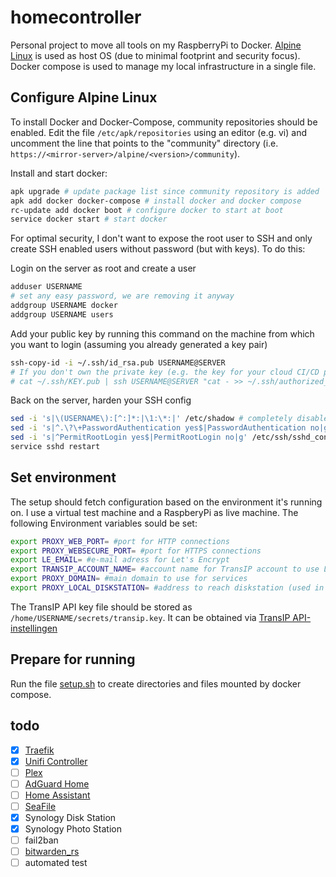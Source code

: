 # homecontroller
Personal project to move all tools on my RaspberryPi to Docker. [Alpine Linux](https://alpinelinux.org/) is used as host OS (due to minimal footprint and security focus). Docker compose is used to manage my local infrastructure in a single file.

## Configure Alpine Linux
To install Docker and Docker-Compose, community repositories should be enabled. Edit the file `/etc/apk/repositories` using an editor (e.g. vi) and uncomment the line that points to the "community" directory (i.e. `https://<mirror-server>/alpine/<version>/community`).

Install and start docker:
```bash
apk upgrade # update package list since community repository is added
apk add docker docker-compose # install docker and docker compose
rc-update add docker boot # configure docker to start at boot
service docker start # start docker
```

For optimal security, I don't want to expose the root user to SSH and only create SSH enabled users without password (but with keys). To do this:

Login on the server as root and create a user
```bash
adduser USERNAME
# set any easy password, we are removing it anyway
addgroup USERNAME docker
addgroup USERNAME users
```

Add your public key by running this command on the machine from which you want to login (assuming you already generated a key pair)
```bash
ssh-copy-id -i ~/.ssh/id_rsa.pub USERNAME@SERVER
# If you don't own the private key (e.g. the key for your cloud CI/CD provider)
# cat ~/.ssh/KEY.pub | ssh USERNAME@SERVER "cat - >> ~/.ssh/authorized_keys"
```

Back on the server, harden your SSH config
```bash
sed -i 's|\(USERNAME\):[^:]*:|\1:\*:|' /etc/shadow # completely disable password login for user
sed -i 's|^.\?\+PasswordAuthentication yes$|PasswordAuthentication no|g' /etc/ssh/sshd_config # disable disable password login for SSH
sed -i 's|^PermitRootLogin yes$|PermitRootLogin no|g' /etc/ssh/sshd_config # disable SSH access for root user
service sshd restart
```

## Set environment
The setup should fetch configuration based on the environment it's running on. I use a virtual test machine and a RaspberyPi as live machine. The following Environment variables sould be set:
```bash
export PROXY_WEB_PORT= #port for HTTP connections
export PROXY_WEBSECURE_PORT= #port for HTTPS connections
export LE_EMAIL= #e-mail adress for Let's Encrypt
export TRANSIP_ACCOUNT_NAME= #account name for TransIP account to use LE DNS challenges
export PROXY_DOMAIN= #main domain to use for services
export PROXY_LOCAL_DISKSTATION= #address to reach diskstation (used in file provider)
```

The TransIP API key file should be stored as `/home/USERNAME/secrets/transip.key`. It can be obtained via [TransIP API-instellingen](https://www.transip.nl/cp/account/api/)

## Prepare for running
Run the file [setup.sh](setup.sh) to create directories and files mounted by docker compose.

## todo
- [X] [Traefik](https://hub.docker.com/_/traefik/)
- [X] [Unifi Controller](https://github.com/linuxserver/docker-unifi-controller)
- [ ] [Plex](https://github.com/linuxserver/docker-plex)
- [ ] [AdGuard Home](https://github.com/AdguardTeam/AdGuardHome/wiki/Docker)
- [ ] [Home Assistant](https://www.home-assistant.io/docs/installation/docker/)
- [ ] [SeaFile](https://download.seafile.com/published/seafile-manual/docker/deploy%20seafile%20with%20docker.md)
- [X] Synology Disk Station
- [X] Synology Photo Station
- [ ] fail2ban
- [ ] [bitwarden_rs](https://github.com/dani-garcia/bitwarden_rs)
- [ ] automated test